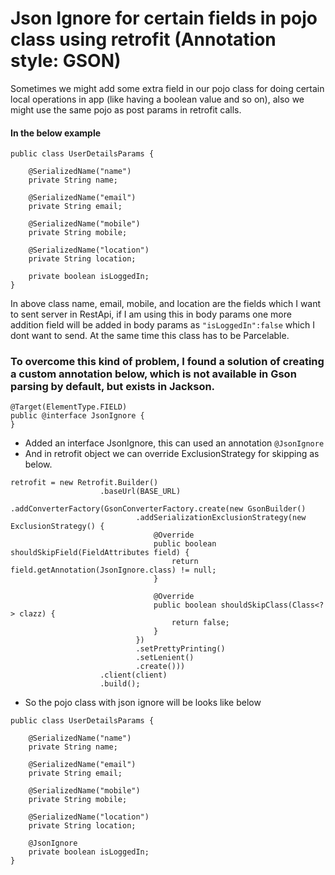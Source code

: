 
# Json Ignore for certain fields in pojo class using retrofit (Annotation style: GSON)

Sometimes we might add some extra field in our pojo class for doing certain local operations in app (like having a boolean value and so on), also we might use the same pojo as post params in retrofit calls.

#### In the below example

```
public class UserDetailsParams {

    @SerializedName("name")
    private String name;

    @SerializedName("email")
    private String email;

    @SerializedName("mobile")
    private String mobile;
    
    @SerializedName("location")
    private String location;
    
    private boolean isLoggedIn;
}
```

In above class name, email, mobile, and location are the fields which I want to sent server in RestApi, if I am using this in body params one more addition field will be added in body params as ```"isLoggedIn":false``` which I dont want to send. At the same time this class has to be Parcelable.

### To overcome this kind of problem, I found a solution of creating a custom annotation below, which is not available in Gson parsing by default, but exists in Jackson.

```@Retention(RetentionPolicy.RUNTIME)
@Target(ElementType.FIELD)
public @interface JsonIgnore {
}
```
* Added an interface JsonIgnore, this can used an annotation ```@JsonIgnore```
* And in retrofit object we can override ExclusionStrategy for skipping as below.

```
retrofit = new Retrofit.Builder()
                    .baseUrl(BASE_URL)
                    .addConverterFactory(GsonConverterFactory.create(new GsonBuilder()
                            .addSerializationExclusionStrategy(new ExclusionStrategy() {
                                @Override
                                public boolean shouldSkipField(FieldAttributes field) {
                                    return field.getAnnotation(JsonIgnore.class) != null;
                                }

                                @Override
                                public boolean shouldSkipClass(Class<?> clazz) {
                                    return false;
                                }
                            })
                            .setPrettyPrinting()
                            .setLenient()
                            .create()))
                    .client(client)
                    .build();
```

* So the pojo class with json ignore will be looks like below
```
public class UserDetailsParams {

    @SerializedName("name")
    private String name;

    @SerializedName("email")
    private String email;

    @SerializedName("mobile")
    private String mobile;
    
    @SerializedName("location")
    private String location;
    
    @JsonIgnore
    private boolean isLoggedIn;
}
```
                
